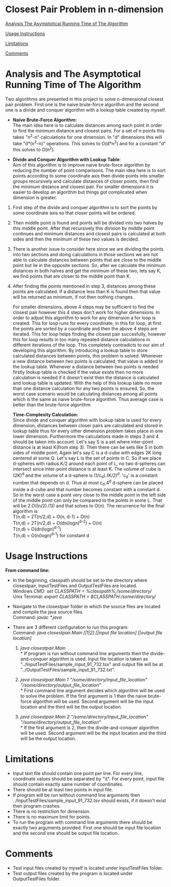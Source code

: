 <h1>Closest Pair Problem in n-dimension</h2>

<a href="#tartota"> Analysis The Asymptotical Running Time of The Algorithm </a>

<a href="#usageInst"> Usage Instructions </a>

<a href="#limitations"> Limitations </a>

<a href="#comments"> Comments </a>

<a name="tartota"></a>
# Analysis and The Asymptotical Running Time of The Algorithm
Two algorithms are presented in this project to solve n-dimensional closest pair problem. First one is the naive brute-force algorithm and the second one is a divide and conquer algorithm with a lookup table created by myself.

* <b>Naive Brute-Force Algorithm:</b> <br/>
The main idea here is to calculate distances among each point in order to find the minimum distance and closest pairs. For a set of n points this takes "n<sup>2</sup>-n" calculations for one dimension. In "d" dimensions this will take "d*(n<sup>2</sup>-n)" operations. This solves to O(d*n<sup>2</sup>) and for a constant "d" this solves to O(n<sup>2</sup>).

* <b>Divide and Conquer Algorithm with Lookup Table</b>: <br/>
Aim of this algorithm is to improve naive brute-force algorithm by reducing the number of point comparisons. The main idea here is to sort points according to some coordinate axis then divide points into smaller groups recursively and calculate distances of closer points, then find the minimum distance and closest pair. For smaller dimensions it is easier to develop an algorithm but things got complicated when dimension is greater.

1) First step of the divide and conquer algorithm is to sort the points by some coordinate axis so that closer points will be ordered. 
2) Then middle point is found and points will be divided into two halves by this middle point. After that recursively this division by middle point continues and minimum distances and closest pairs is calculated at both sides and then the minimum of these two values is decided.
3) There is another issue to consider here since we are dividing the points into two sections and doing calculations in those sections we are not able to calculate distances between points that are close to the middle point but lie in the opposite sections. So, after we calculate the minimum distances in both halves and get the minimum of these two, lets say K, we find points that are closer to the middle point than K.
4) After finding the points mentioned in step 3, distances among these points are calculated. If a distance less than K is found then that value will be returned as minimum, if not then nothing changes.

    For smaller dimensions, above 4 steps may be sufficient to find the closest pair however this 4 steps don't work for higher dimensions. In order to adjust this algorithm to work for any dimension a for loop is created. This for loop runs for every coordinate, in this for loop, at first the points are sorted by a coordinate and then the above 4 steps are iterated. This for loop helps finding the closest pair succesfully, however this for loop results in too many repeated distance calculations in different iterations of the loop. This completely contradicts to our aim of developing this algorithm. By introducing a lookup table to store calculated distances between points, this problem is solved. Whenever a new distance between two points is calculated, that value is added to the lookup table. Whenever a distance between two points is needed firstly lookup table is checked if the value exists then no more calculation is needed if it doesn't exist then the distance is calculated and lookup table is updated. With the help of this lookup table no more than one distance calculation for any two points is ensured. So, the worst case scenario would be calculating distances among all points which is the same as naive brute-force algorithm. Thus average case is better than the brute-force algorithm.
    
    <b>Time-Complexity Calculation:</b><br/> 
    Since divide and conquer algorithm with lookup table is used for every dimension, distances between closer pairs are calculated and stored in lookup table thus for every other dimension problem takes place in one lower dimension. 
    Furthermore the calculations made in steps 3 and 4 should be taken into account. Let's say S is a set where inter-point distance is at least K(from step 3). Then there can be sets like S in both sides of middle point. Again let's say C is a d-cube with edges 2K long centered at some Q. Let's say L is the set of points in C. So if we place d-spheres with radius K/2 around each point of L, no two d-spheres can intersect since inter-point distance is at least K. The volume of cube is (2K)<sup>d</sup> and the volume of a d-sphere is (1/c<sub>d</sub>).(K/2)<sup>d</sup>. 'c<sub>d</sub>' is a constant number that depends on d. Thus at most c<sub>d</sub>.4<sup>d</sup> d-sphere can be placed inside a d-cube and that number becomes constant with a constant d. So in the worst case a point very close to the middle point in the left side of the middle point can only be compared to the points in some L. That will be 2.O((n/2).(1)) and that solves to O(n).
    The recurrence for the final algorithm is:<br/>
    T(n,d) = 2T(n/2,d) + O(n, d-1) + O(n)<br/>
    T(n,d) = 2T(n/2,d) + O(dn(logn)<sup>d-2</sup>) + O(n)<br/>
    T(n,d) = O(dn(logn)<sup>d-1</sup>) <br/>
    T(n,d) = O(n(logn)<sup>d-1</sup>) for constant d<br/>
           
<a name="usageInst"></a>
# Usage Instructions
<b>From command line:</b>
* In the beginning, classpath should be set to the directory where closestpair, InputTestFiles and OutputTestFiles are located.<br/>
Windows CMD: <i>set CLASSPATH = %classpath%;/some/directory/</i><br/>
Unix Terminal: <i>export CLASSPATH = $CLASSPATH:/some/directory/</i><br/>
* Navigate to the closestpair folder in which the source files are located and compile the java source files.<br/>
Command: <i>javac *.java</i>

* There are 3 different configuration to run this program:<br/>
    Command: <i>java closestpair.Main [|1|2] [|input file location] [|output file location] </i><br/>
    1) <i>java closestpair.Main</i><br/>
                * If program is run without command line arguments then the divide-and-conquer algorithm is used. Input file location is taken as "../InputTestFiles/sample_input_91_732.tsv" and output file will be at "../OutputTestFiles/sample_input_91_732.txt".
    
    2) <i>java closestpair.Main 1 "/some/directory/input_file_location" "/some/directory/output_file_location"</i><br/>
                * First command line argument decides which algorithm will be used to solve the problem. If the first argument is 1 then the naive brute-force algorithm will be used. Second argument will be the input location and the third will be the output location. <br/>
                
    3) <i>java closestpair.Main 2 "/some/directory/input_file_location" "/some/directory/output_file_location"</i> <br/>
                * If the first argument is 2, then the divide-and-conquer algorithm will be used. Second argument will be the input location and the third will be the output location. <br/>

<a name="limitations"></a>
# Limitations
* Input text file should contain one point per line. For every line, coordinate values should be separated by "\t". For every point, input file should contain exactly same number of coordinates.
* There should be at least two points in input file.
* If program will be run without command line arguments then ../InputTestFiles/sample_input_91_732.tsv should exists, if it doesn't exist then program crashes.
* There is no restriction for dimension.
* There is no maximum limit for points.
* To run the program with command line arguments there should be exactly two arguments provided. First one should be input file location and the second one should be output file location.

<a name="comments"></a>
# Comments
* Test input files created by myself is located under InputTestFiles folder.
* Test output files created by the program is located under OutputTestFiles folder.

